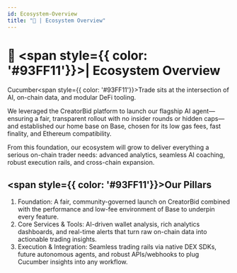 ```yaml
---
id: Ecosystem-Overview
title: "🚀 | Ecosystem Overview"
---
```

# 🚀 <span style={{ color: '#93FF11'}}>| Ecosystem Overview</span>

Cucumber<span style={{ color: '#93FF11'}}>Trade</span> sits at the intersection of AI, on-chain data, and modular DeFi tooling. 

We leveraged the CreatorBid platform to launch our flagship AI agent—ensuring a fair, transparent rollout with no insider rounds or hidden caps—and established our home base on Base, chosen for its low gas fees, fast finality, and Ethereum compatibility. 

From this foundation, our ecosystem will grow to deliver everything a serious on-chain trader needs: advanced analytics, seamless AI coaching, robust execution rails, and cross-chain expansion.

## <span style={{ color: '#93FF11'}}>Our Pillars</span>

1. Foundation: A fair, community-governed launch on CreatorBid combined with the performance and low-fee environment of Base to underpin every feature.
2. Core Services & Tools: AI-driven wallet analysis, rich analytics dashboards, and real-time alerts that turn raw on-chain data into actionable trading insights.
3. Execution & Integration: Seamless trading rails via native DEX SDKs, future autonomous agents, and robust APIs/webhooks to plug Cucumber insights into any workflow.